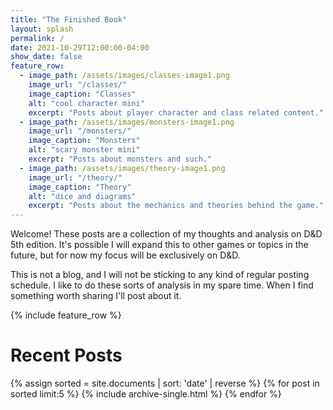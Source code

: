```yaml
---
title: "The Finished Book"
layout: splash
permalink: /
date: 2021-10-29T12:00:00-04:00
show_date: false
feature_row:
  - image_path: /assets/images/classes-image1.png
    image_url: "/classes/"
    image_caption: "Classes"
    alt: "cool character mini"
    excerpt: "Posts about player character and class related content."
  - image_path: /assets/images/monsters-image1.png
    image_url: "/monsters/"
    image_caption: "Monsters"
    alt: "scary monster mini"
    excerpt: "Posts about monsters and such."
  - image_path: /assets/images/theory-image1.png
    image_url: "/theory/"
    image_caption: "Theory"
    alt: "dice and diagrams"
    excerpt: "Posts about the mechanics and theories behind the game."
---
```


Welcome! These posts are a collection of my thoughts and analysis on D&D 5th edition. It's possible I will expand this to other games or topics in the future, but for now my focus will be exclusively on D&D.

This is not a blog, and I will not be sticking to any kind of regular posting schedule. I like to do these sorts of analysis in my spare time. When I find something worth sharing I'll post about it.

{% include feature_row  %}

# Recent Posts

{% assign sorted = site.documents | sort: 'date' | reverse %}
{% for post in sorted limit:5 %}
  {% include archive-single.html %}
{% endfor %}